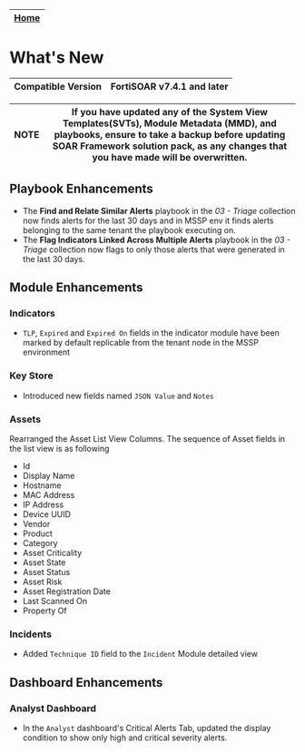 | [Home](./README.md) |
|----------------------|

# What's New

| Compatible Version | FortiSOAR v7.4.1 and later |
|--------------------|----------------------------|

| NOTE | If you have updated any of the System View Templates(SVTs), Module Metadata (MMD), and playbooks, ensure to take a backup before updating SOAR Framework solution pack, as any changes that you have made will be overwritten. |
|------|--------------------------------------------------------------------------------------------------------------------------------------------------------------------------------------------------------------------------------|

## Playbook Enhancements

- The **Find and Relate Similar Alerts** playbook in the *03 - Triage* collection now finds alerts for the last 30 days and in MSSP env it finds alerts belonging to the same tenant the playbook executing on.
- The **Flag Indicators Linked Across Multiple Alerts** playbook in the *03 - Triage* collection now flags to only those alerts that were generated in the last 30 days.

## Module Enhancements

### Indicators
- `TLP`, `Expired` and `Expired On` fields in the indicator module have been marked by default replicable from the tenant node in the MSSP environment 

### Key Store
- Introduced new fields named `JSON Value` and `Notes`

### Assets

Rearranged the Asset List View Columns. The sequence of Asset fields in the list view is as following

- Id
- Display Name
- Hostname
- MAC Address
- IP Address
- Device UUID
- Vendor
- Product
- Category
- Asset Criticality
- Asset State
- Asset Status
- Asset Risk
- Asset Registration Date
- Last Scanned On
- Property Of

### Incidents
- Added `Technique ID` field to the `Incident` Module detailed view

## Dashboard Enhancements

### Analyst Dashboard
-  In the `Analyst` dashboard's Critical Alerts Tab, updated the display condition to show only high and critical severity alerts.